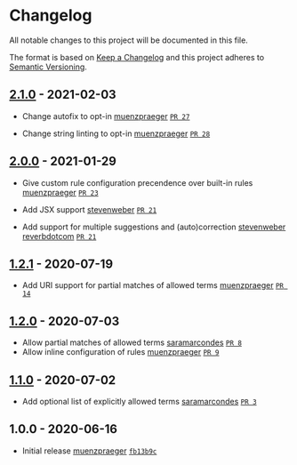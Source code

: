 # Changelog

All notable changes to this project will be documented in this file.

The format is based on [Keep a Changelog](https://keepachangelog.com/en/1.0.0/)
and this project adheres to [Semantic Versioning](https://semver.org/spec/v2.0.0.html).

## [2.1.0](https://github.com/muenzpraeger/eslint-plugin-inclusive-language/compare/2.0.0...2.1.0) - 2021-02-03

-   Change autofix to opt-in [muenzpraeger](https://github.com/muenzpraeger) [`PR 27`](https://github.com/muenzpraeger/eslint-plugin-inclusive-language/pull/27)

-   Change string linting to opt-in [muenzpraeger](https://github.com/muenzpraeger) [`PR 28`](https://github.com/muenzpraeger/eslint-plugin-inclusive-language/pull/28)

## [2.0.0](https://github.com/muenzpraeger/eslint-plugin-inclusive-language/compare/1.2.1...2.0.0) - 2021-01-29

-   Give custom rule configuration precendence over built-in rules [muenzpraeger](https://github.com/muenzpraeger) [`PR 23`](https://github.com/muenzpraeger/eslint-plugin-inclusive-language/pull/23)

-   Add JSX support [stevenweber](https://github.com/stevenweber) [`PR 21`](https://github.com/muenzpraeger/eslint-plugin-inclusive-language/pull/21)

-   Add support for multiple suggestions and (auto)correction [stevenweber](https://github.com/stevenweber) [reverbdotcom](https://github.com/reverbdotcom) [`PR 21`](https://github.com/muenzpraeger/eslint-plugin-inclusive-language/pull/21)

## [1.2.1](https://github.com/muenzpraeger/eslint-plugin-inclusive-language/compare/1.2.0...1.2.1) - 2020-07-19

-   Add URI support for partial matches of allowed terms [muenzpraeger](https://github.com/muenzpraeger) [`PR 14`](https://github.com/muenzpraeger/eslint-plugin-inclusive-language/pull/14)

## [1.2.0](https://github.com/muenzpraeger/eslint-plugin-inclusive-language/compare/1.1.0...1.2.0) - 2020-07-03

-   Allow partial matches of allowed terms [saramarcondes](https://github.com/saramarcondes) [`PR 8`](https://github.com/muenzpraeger/eslint-plugin-inclusive-language/pull/8)
-   Allow inline configuration of rules [muenzpraeger](https://github.com/muenzpraeger) [`PR 9`](https://github.com/muenzpraeger/eslint-plugin-inclusive-language/pull/9)

## [1.1.0](https://github.com/muenzpraeger/eslint-plugin-inclusive-language/compare/1.0.0...1.1.0) - 2020-07-02

-   Add optional list of explicitly allowed terms [saramarcondes](https://github.com/saramarcondes) [`PR 3`](https://github.com/muenzpraeger/eslint-plugin-inclusive-language/pull/3)

## 1.0.0 - 2020-06-16

-   Initial release [muenzpraeger](https://github.com/muenzpraeger) [`fb13b9c`](https://github.com/muenzpraeger/eslint-plugin-inclusive-language/commit/fb13b9c93780920c4b29924c36c2801f7a27bf7f)
